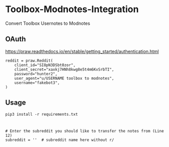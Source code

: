 # Toolbox-Modnotes-Integration
Convert Toolbox Usernotes to Modnotes



## OAuth

https://praw.readthedocs.io/en/stable/getting_started/authentication.html

```
reddit = praw.Reddit(
    client_id="SI8pN3DSbt0zor",
    client_secret="xaxkj7HNh8kwg8e5t4m6KvSrbTI",
    password="hunter2",
    user_agent="u/USERNAME toolbox to modnotes",
    username="fakebot3",
)
```


## Usage

```
pip3 install -r requirements.txt
```
#


```
# Enter the subreddit you should like to transfer the notes from (Line 12)
subreddit = ''  # subreddit name here without r/
```
